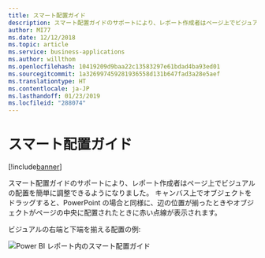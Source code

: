 ```yaml
---
title: スマート配置ガイド
description: スマート配置ガイドのサポートにより、レポート作成者はページ上でビジュアルの配置を簡単に調整できるようになりました。
author: MI77
ms.date: 12/12/2018
ms.topic: article
ms.service: business-applications
ms.author: willthom
ms.openlocfilehash: 10419209d9baa22c13583297e61bdad4ba93ed01
ms.sourcegitcommit: 1a326997459281936558d131b647fad3a28e5aef
ms.translationtype: HT
ms.contentlocale: ja-JP
ms.lasthandoff: 01/23/2019
ms.locfileid: "288074"
---
```

#  <a name="smart-alignment-guides"></a>スマート配置ガイド
[!include[banner](../../../includes/banner.md)]

スマート配置ガイドのサポートにより、レポート作成者はページ上でビジュアルの配置を簡単に調整できるようになりました。 キャンバス上でオブジェクトをドラッグすると、PowerPoint の場合と同様に、辺の位置が揃ったときやオブジェクトがページの中央に配置されたときに赤い点線が表示されます。

ビジュアルの右端と下端を揃える配置の例:

![Power BI レポート内のスマート配置ガイド](media/smart-alignment-guides-1.png "Power BI レポート内のスマート配置ガイド")
<!-- picture -->



